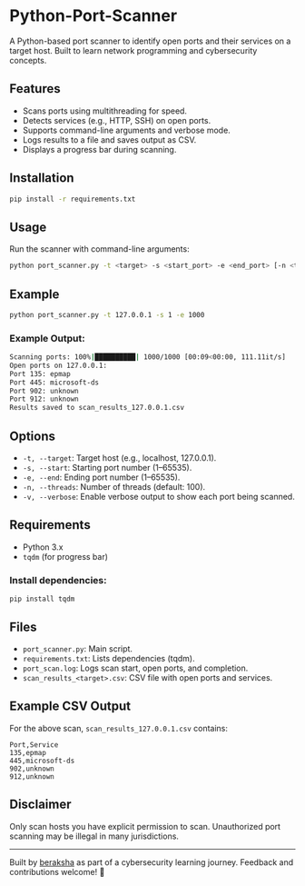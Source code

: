 # Python-Port-Scanner
A Python-based port scanner to identify open ports and their services on a target host. Built to learn network programming and cybersecurity concepts.

## Features
- Scans ports using multithreading for speed.
- Detects services (e.g., HTTP, SSH) on open ports.
- Supports command-line arguments and verbose mode.
- Logs results to a file and saves output as CSV.
- Displays a progress bar during scanning.

## Installation
```bash
pip install -r requirements.txt
```

## Usage
Run the scanner with command-line arguments:
```bash
python port_scanner.py -t <target> -s <start_port> -e <end_port> [-n <threads>] [-v]
```

## Example
```bash
python port_scanner.py -t 127.0.0.1 -s 1 -e 1000
```
### Example Output:
```bash
Scanning ports: 100%|██████████| 1000/1000 [00:09<00:00, 111.11it/s]
Open ports on 127.0.0.1:
Port 135: epmap
Port 445: microsoft-ds
Port 902: unknown
Port 912: unknown
Results saved to scan_results_127.0.0.1.csv
```

## Options
- `-t, --target`: Target host (e.g., localhost, 127.0.0.1).
- `-s, --start`: Starting port number (1–65535).
- `-e, --end`: Ending port number (1–65535).
- `-n, --threads`: Number of threads (default: 100).
- `-v, --verbose`: Enable verbose output to show each port being scanned.

## Requirements
- Python 3.x
- `tqdm` (for progress bar)

### Install dependencies:
```
pip install tqdm
```

## Files
- `port_scanner.py`: Main script.
- `requirements.txt`: Lists dependencies (tqdm).
- `port_scan.log`: Logs scan start, open ports, and completion.
- `scan_results_<target>.csv`: CSV file with open ports and services.

## Example CSV Output
For the above scan, `scan_results_127.0.0.1.csv` contains:
```
Port,Service
135,epmap
445,microsoft-ds
902,unknown
912,unknown
```

## Disclaimer
Only scan hosts you have explicit permission to scan. Unauthorized port scanning may be illegal in many jurisdictions.

---

Built by [beraksha](https://github.com/beraksha) as part of a cybersecurity learning journey. Feedback and contributions welcome! 🎀
